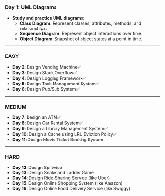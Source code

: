 ### **Day 1: UML Diagrams**
- **Study and practice UML diagrams**:  
  - **Class Diagram**: Represent classes, attributes, methods, and relationships.  
  - **Sequence Diagram**: Represent object interactions over time.  
  - **Object Diagram**: Snapshot of object states at a point in time. 

---

### **EASY**

- **Day 2**: Design Vending Machine✅  
- **Day 3**: Design Stack Overflow✅  
- **Day 4**: Design Logging Framework✅   
- **Day 5**: Design Task Management System✅   
- **Day 6**: Design Pub/Sub System✅   

---

### **MEDIUM**

- **Day 7**: Design an ATM✅   
- **Day 8**: Design Car Rental System✅   
- **Day 9**: Design a Library Management System✅  
- **Day 10**: Design a Cache using LRU Eviction Policy✅   
- **Day 11**: Design Movie Ticket Booking System  

---

### **HARD**

- **Day 12**: Design Splitwise  
- **Day 13**: Design Snake and Ladder Game  
- **Day 14**: Design Ride-Sharing Service (like Uber)  
- **Day 15**: Design Online Shopping System (like Amazon)  
- **Day 16**: Design Online Food Delivery Service (like Swiggy)